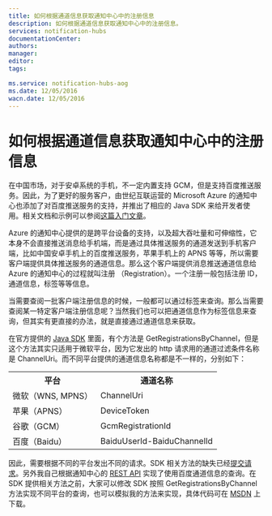 ```yaml
---
title: 如何根据通道信息获取通知中心中的注册信息
description: 如何根据通道信息获取通知中心中的注册信息。
services: notification-hubs
documentationCenter: 
authors: 
manager: 
editor: 
tags: 

ms.service: notification-hubs-aog
ms.date: 12/05/2016
wacn.date: 12/05/2016
---
```


# 如何根据通道信息获取通知中心中的注册信息 #

在中国市场，对于安卓系统的手机，不一定内置支持 GCM，但是支持百度推送服务。因此，为了更好的服务客户，由世纪互联运营的 Microsoft Azure 的通知中心也添加了对百度推送服务的支持，并推出了相应的 Java SDK 来给开发者使用。相关文档和示例可以参阅[这篇入门文章](./notification-hubs/notification-hubs-baidu-china-android-notifications-get-started.md)。

Azure 的通知中心提供的是跨平台设备的支持，以及超大吞吐量和可伸缩性，它本身不会直接推送消息给手机端，而是通过具体推送服务的通道发送到手机客户端，比如中国安卓手机上的百度推送服务，苹果手机上的 APNS 等等，所以需要客户端提供具体推送服务的通道信息。那么这个客户端提供消息推送通道信息给 Azure 的通知中心的过程就叫注册 （Registration）。一个注册一般包括注册 ID，通道信息，标签等等信息。

当需要查阅一批客户端注册信息的时候，一般都可以通过标签来查询。那么当需要查阅某一特定客户端注册信息呢？当然我们也可以把通道信息作为标签信息来查询，但其实有更直接的办法，就是直接通过通道信息来获取。

在官方提供的 [Java SDK](https://github.com/Azure/azure-notificationhubs-java-backend) 里面，有个方法是 GetRegistrationsByChannel，但是这个方法其实只适用于微软平台，因为它发出的 http 请求用的通道过滤条件名称是 ChannelUri。而不同平台提供的通道信息名称都是不一样的，分别如下：

<table><tr><th> 平台 </th><th> 通道名称 </th></tr>
<tr><td> 微软（WNS, MPNS）</td><td> ChannelUri </td></tr>
<tr><td> 苹果（APNS） </td><td> DeviceToken </td></tr>
<tr><td> 谷歌（GCM） </td><td> GcmRegistrationId </td></tr>
<tr><td> 百度（Baidu） </td><td> BaiduUserId-BaiduChannelId </td></tr></table>

因此，需要根据不同的平台发出不同的请求。SDK 相关方法的缺失已经[提交请求](https://github.com/Azure/azure-notificationhubs-java-backend/issues/19)。另外我自己根据通知中心的 [REST API](https://msdn.microsoft.com/zh-cn/library/azure/dn223271.aspx) 实现了使用百度通道信息的查询。在 SDK 提供相关方法之前，大家可以修改 SDK 按照 GetRegistrationsByChannel 方法实现不同平台的查询，也可以模拟我的方法来实现，具体代码可在 [MSDN](https://code.msdn.microsoft.com/How-to-get-registrations-ca498761#content) 上下载。